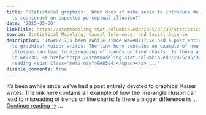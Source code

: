 ```yaml
---
title: 'Statistical graphics:  When does it make sense to introduce deliberate distortion
  to counteract an expected perceptual illusion?'
date: '2025-05-30'
linkTitle: https://statmodeling.stat.columbia.edu/2025/05/30/statistical-graphics-when-does-it-make-sense-to-introduce-deliberate-distortion-to-counteract-an-expected-perceptual-illusion/
source: Statistical Modeling, Causal Inference, and Social Science
description: 'It&#8217;s been awhile since we&#8217;ve had a post entirely devoted
  to graphics! Kaiser writes: The link here contains an example of how the line-angle
  illusion can lead to misreading of trends on line charts: Is there a bigger difference
  in &#8230; <a href="https://statmodeling.stat.columbia.edu/2025/05/30/statistical-graphics-when-does-it-make-sense-to-introduce-deliberate-distortion-to-counteract-an-expected-perceptual-illusion/">Continue
  reading <span class="meta-nav">&#8594;</span></a> ...'
disable_comments: true
---
```

It&#8217;s been awhile since we&#8217;ve had a post entirely devoted to graphics! Kaiser writes: The link here contains an example of how the line-angle illusion can lead to misreading of trends on line charts: Is there a bigger difference in &#8230; <a href="https://statmodeling.stat.columbia.edu/2025/05/30/statistical-graphics-when-does-it-make-sense-to-introduce-deliberate-distortion-to-counteract-an-expected-perceptual-illusion/">Continue reading <span class="meta-nav">&#8594;</span></a> ...